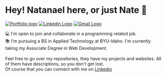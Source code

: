# Hey! Natanael here, or just Nate 👋
<a href="https://ndamatta.github.io/ndamatta/"><img src="https://img.shields.io/badge/Portfolio-%23000000.svg?style=for-the-badge&logo=firefox&logoColor=#FF7139" alt="Portfolio logo"></a> <a href="https://www.linkedin.com/in/natanael-damatta/" target="_blank"><img src="https://img.shields.io/badge/LinkedIn-0077B5?style=for-the-badge&logo=linkedin&logoColor=white" alt="Linkedin Logo"></a>     <a href="mailto:damatta.natanael@gmail.com"><img src="https://img.shields.io/badge/Gmail-D14836?style=for-the-badge&logo=gmail&logoColor=white" alt="Gmail Logo"></a>

💻 I'm open to join and collaborate in a programming related job.<br>
📚 I'm pursuing a BS in Applied Technology at BYU-Idaho. I'm currently taking my Associate Degree in Web Development.<br>
<br>
Feel free to go over my repositories, they have my projects and websites. All of them have descriptions, so you don't get lost.<br>
Of course that you can connect with me on <a href="https://www.linkedin.com/in/natanael-damatta/">Linkedin</a>





